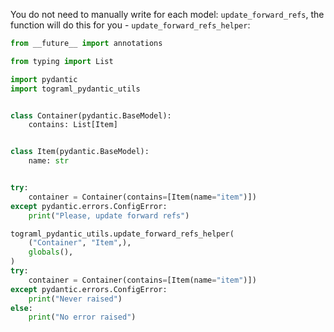 You do not need to manually write for each model:
`update_forward_refs`, the function will do this
for you - `update_forward_refs_helper`:

```python
from __future__ import annotations

from typing import List

import pydantic
import tograml_pydantic_utils


class Container(pydantic.BaseModel):
    contains: List[Item]


class Item(pydantic.BaseModel):
    name: str


try:
    container = Container(contains=[Item(name="item")])
except pydantic.errors.ConfigError:
    print("Please, update forward refs")

tograml_pydantic_utils.update_forward_refs_helper(
    ("Container", "Item",),
    globals(),
)
try:
    container = Container(contains=[Item(name="item")])
except pydantic.errors.ConfigError:
    print("Never raised")
else:
    print("No error raised")
```
